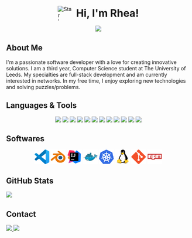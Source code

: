<!-- Profile Header -->
<!-- Profile Header -->
<p align="center">
  <div style="display: flex; align-items: center; justify-content: center;">
    <img src="https://upload.wikimedia.org/wikipedia/commons/thumb/0/09/Light_blue_star.svg/2048px-Light_blue_star.svg.png" alt="Star Image" style="width: 40px; height: 40px; margin-right: 10px;">
    <h1 style="margin: 0;">Hi, I'm Rhea!</h1>
  </div>
</p>

<!-- Introduction -->
<p align="center">
  <a href="https://linkedin.com/in/rheap404">
    <img src="https://img.shields.io/badge/LinkedIn-0077B5?style=flat-square&logo=linkedin&logoColor=white&color=blueviolet">
  </a>
</p>



<!-- About Me -->
## About Me

I'm a passionate software developer with a love for creating innovative solutions. I am a third year, Computer Science student at The University of Leeds. My specialties are full-stack development and am currently interested in networks. In my free time, I enjoy exploring new technologies and solving puzzles/problems.

<!-- Languages & Tools -->
## Languages & Tools

<p align="center">
  <img src="https://img.shields.io/badge/Java-007396?style=flat-square&logo=java&logoColor=white&color=blueviolet">
  <img src="https://img.shields.io/badge/Python-3776AB?style=flat-square&logo=python&logoColor=white&color=blueviolet">
  <img src="https://img.shields.io/badge/JavaScript-F7DF1E?style=flat-square&logo=javascript&logoColor=white&color=blueviolet">
  <img src="https://img.shields.io/badge/Spring-6DB33F?style=flat-square&logo=spring&logoColor=white&color=blueviolet">
  <img src="https://img.shields.io/badge/React-61DAFB?style=flat-square&logo=react&logoColor=white&color=blueviolet">
  <img src="https://img.shields.io/badge/Docker-2496ED?style=flat-square&logo=docker&logoColor=white&color=blueviolet">
  <img src="https://img.shields.io/badge/Kubernetes-326CE5?style=flat-square&logo=kubernetes&logoColor=white&color=blueviolet">
  <img src="https://img.shields.io/badge/AWS-232F3E?style=flat-square&logo=amazon-aws&logoColor=white&color=blueviolet">
  <img src="https://img.shields.io/badge/Astro-0C1222?style=flat-square&logo=astro&logoColor=white&color=blueviolet">
  <img src="https://img.shields.io/badge/Linux-FCC624?style=flat-square&logo=linux&logoColor=white&color=blueviolet">
  <img src="https://img.shields.io/badge/Git-F05032?style=flat-square&logo=git&logoColor=white&color=blueviolet">
  <img src="https://img.shields.io/badge/NPM-CB3837?style=flat-square&logo=npm&logoColor=white&color=blueviolet">
</p>

<!-- Softwares -->
## Softwares

<p align="center">
  <img src="https://raw.githubusercontent.com/devicons/devicon/master/icons/vscode/vscode-original.svg" alt="VS Code" width="40" height="40"/>
  <img src="https://raw.githubusercontent.com/devicons/devicon/master/icons/blender/blender-original.svg" alt="Blender" width="40" height="40"/>
  <img src="https://raw.githubusercontent.com/devicons/devicon/master/icons/intellij/intellij-original.svg" alt="IntelliJ IDEA" width="40" height="40"/>
  <img src="https://raw.githubusercontent.com/devicons/devicon/master/icons/docker/docker-original.svg" alt="Docker" width="40" height="40"/>
  <img src="https://raw.githubusercontent.com/devicons/devicon/master/icons/kubernetes/kubernetes-plain.svg" alt="Kubernetes" width="40" height="40"/>
  <img src="https://raw.githubusercontent.com/devicons/devicon/master/icons/linux/linux-original.svg" alt="Linux" width="40" height="40"/>
  <img src="https://raw.githubusercontent.com/devicons/devicon/master/icons/git/git-original.svg" alt="Git" width="40" height="40"/>
  <img src="https://raw.githubusercontent.com/devicons/devicon/master/icons/npm/npm-original-wordmark.svg" alt="NPM" width="40" height="40"/>
</p>



<!-- GitHub Stats -->
## GitHub Stats
<p align="left">
  <img src="https://github-readme-stats.vercel.app/api/top-langs/?username=rheap404&layout=compact&theme=radical">
</p>

<!-- Contact -->
## Contact
<p align="left">
  <a href="rheaprakash2004@gmail.com">
    <img src="https://img.shields.io/badge/Email-D14836?style=flat-square&logo=gmail&logoColor=white&color=red">
  </a>
  <a href="https://linkedin.com/in/rheap404">
    <img src="https://img.shields.io/badge/LinkedIn-0077B5?style=flat-square&logo=linkedin&logoColor=white&color=blue">
  </a>
</p>

<!-- Footer -->
<!-- 
<p align="center">
  <img src="https://github.com/rheap404/rheap404/raw/main/footer.png" alt="Profile Footer Image">
</p>
-->



